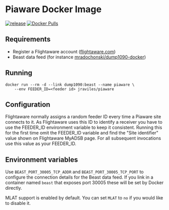# Piaware Docker Image

[![release](https://github.com/jeanralphaviles/docker-piaware/actions/workflows/release.yml/badge.svg)](https://github.com/jeanralphaviles/docker-piaware/actions/workflows/release.yml)
[![Docker Pulls](https://img.shields.io/docker/pulls/jraviles/piaware)](https://hub.docker.com/r/jraviles/piaware)

## Requirements

* Register a Flightaware account ([flightaware.com](http://flightaware.com))
* Beast data feed (for instance [mradochonski/dump1090-docker](https://hub.docker.com/r/mradochonski/dump1090-docker))

## Running

```shell
docker run --rm -d --link dump1090:beast --name piaware \
    --env FEEDER_ID=<feeder id> jraviles/piaware
```

## Configuration

Flightaware normally assigns a random feeder ID every time a Piaware site
connects to it. As Flightaware uses this ID to identify a receiver you have to
use the FEEDER\_ID environment variable to keep it consistent. Running this for
the first time omit the FEEDER\_ID variable and find the "Site identifier" value
shown on Flightaware MyADSB page. For all subsequent invocations use this value
as your FEEDER\_ID.

## Environment variables

Use `BEAST_PORT_30005_TCP_ADDR` and `BEAST_PORT_30005_TCP_PORT` to configure the
connection details for the Beast data feed. If you link in a container named
`beast` that exposes port 30005 these will be set by Docker directly.

MLAT support is enabled by default. You can set `MLAT` to `no` if you would like
to disable it.
